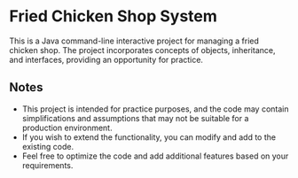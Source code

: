 # Fried Chicken Shop System

This is a Java command-line interactive project for managing a fried chicken shop. The project incorporates concepts of objects, inheritance, and interfaces, providing an opportunity for practice.

## Notes

- This project is intended for practice purposes, and the code may contain simplifications and assumptions that may not be suitable for a production environment.
- If you wish to extend the functionality, you can modify and add to the existing code.
- Feel free to optimize the code and add additional features based on your requirements.
